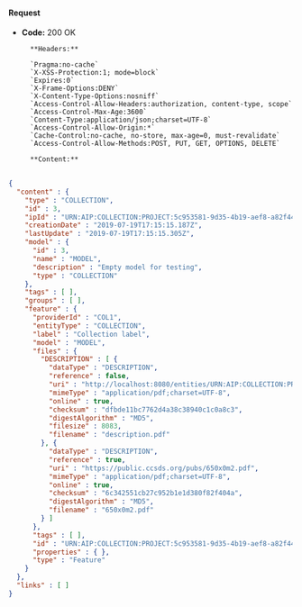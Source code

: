 #### Request

* **Code:** 200 OK

        **Headers:**

        `Pragma:no-cache`
        `X-XSS-Protection:1; mode=block`
        `Expires:0`
        `X-Frame-Options:DENY`
        `X-Content-Type-Options:nosniff`
        `Access-Control-Allow-Headers:authorization, content-type, scope`
        `Access-Control-Max-Age:3600`
        `Content-Type:application/json;charset=UTF-8`
        `Access-Control-Allow-Origin:*`
        `Cache-Control:no-cache, no-store, max-age=0, must-revalidate`
        `Access-Control-Allow-Methods:POST, PUT, GET, OPTIONS, DELETE`

        **Content:**

```json
    
{
  "content" : {
    "type" : "COLLECTION",
    "id" : 3,
    "ipId" : "URN:AIP:COLLECTION:PROJECT:5c953581-9d35-4b19-aef8-a82f440f7a37:V1",
    "creationDate" : "2019-07-19T17:15:15.187Z",
    "lastUpdate" : "2019-07-19T17:15:15.305Z",
    "model" : {
      "id" : 3,
      "name" : "MODEL",
      "description" : "Empty model for testing",
      "type" : "COLLECTION"
    },
    "tags" : [ ],
    "groups" : [ ],
    "feature" : {
      "providerId" : "COL1",
      "entityType" : "COLLECTION",
      "label" : "Collection label",
      "model" : "MODEL",
      "files" : {
        "DESCRIPTION" : [ {
          "dataType" : "DESCRIPTION",
          "reference" : false,
          "uri" : "http://localhost:8080/entities/URN:AIP:COLLECTION:PROJECT:5c953581-9d35-4b19-aef8-a82f440f7a37:V1/files/dfbde11bc7762d4a38c38940c1c0a8c3",
          "mimeType" : "application/pdf;charset=UTF-8",
          "online" : true,
          "checksum" : "dfbde11bc7762d4a38c38940c1c0a8c3",
          "digestAlgorithm" : "MD5",
          "filesize" : 8083,
          "filename" : "description.pdf"
        }, {
          "dataType" : "DESCRIPTION",
          "reference" : true,
          "uri" : "https://public.ccsds.org/pubs/650x0m2.pdf",
          "mimeType" : "application/pdf;charset=UTF-8",
          "online" : true,
          "checksum" : "6c342551cb27c952b1e1d380f82f404a",
          "digestAlgorithm" : "MD5",
          "filename" : "650x0m2.pdf"
        } ]
      },
      "tags" : [ ],
      "id" : "URN:AIP:COLLECTION:PROJECT:5c953581-9d35-4b19-aef8-a82f440f7a37:V1",
      "properties" : { },
      "type" : "Feature"
    }
  },
  "links" : [ ]
}
```
